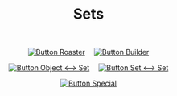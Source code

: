 
<div align = center>

# Sets

<br>

[![Button Roaster]][Roaster]   
[![Button Builder]][Builder]

[![Button Object ⟷ Set]][Object ⟷ Set]   
[![Button Set ⟷ Set]][Set ⟷ Set]

[![Button Special]][Special]

</div>

<br>


<!----------------------------------------------------------------------------->

[Object ⟷ Set]: Object%20⟷%20Set%20Relations.md
[Set ⟷ Set]: Set%20⟷%20Set%20Relations.md
[Builder]: Set-Builder%20Notation.md
[Roaster]: Roaster%20Notation.md
[Special]: Special%20Sets.md


<!---------------------------------[ Buttons ]--------------------------------->

[Button Object ⟷ Set]: https://img.shields.io/badge/Object_⟷_Set-FF3366?style=for-the-badge
[Button Set ⟷ Set]: https://img.shields.io/badge/Set_⟷_Set-7E4DD2?style=for-the-badge
[Button Roaster]: https://img.shields.io/badge/Roaster_Notation-40AEF0?style=for-the-badge
[Button Builder]: https://img.shields.io/badge/Set--Builder_Notation-00A98F?style=for-the-badge
[Button Special]: https://img.shields.io/badge/Special_Sets-F46D01?style=for-the-badge
